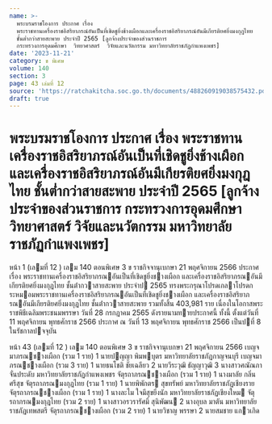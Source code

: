 ```yaml
---
name: >-
  พระบรมราชโองการ ประกาศ เรื่อง
  พระราชทานเครื่องราชอิสริยาภรณ์อันเป็นที่เชิดชูยิ่งช้างเผือกและเครื่องราชอิสริยาภรณ์อันมีเกียรติยศยิ่งมงกุฎไทย
  ชั้นต่ำกว่าสายสะพาย ประจำปี 2565 [ลูกจ้างประจำของส่วนราชการ
  กระทรวงการอุดมศึกษา  วิทยาศาสตร์  วิจัยและนวัตกรรม มหาวิทยาลัยราชภัฏกำแพงเพชร]
date: '2023-11-21'
category: ข พิเศษ
volume: 140
section: 3
page: 43 เล่มที่ 12
source: 'https://ratchakitcha.soc.go.th/documents/488260919038575432.pdf'
draft: true
---
```


# พระบรมราชโองการ ประกาศ เรื่อง พระราชทานเครื่องราชอิสริยาภรณ์อันเป็นที่เชิดชูยิ่งช้างเผือกและเครื่องราชอิสริยาภรณ์อันมีเกียรติยศยิ่งมงกุฎไทย ชั้นต่ำกว่าสายสะพาย ประจำปี 2565 [ลูกจ้างประจำของส่วนราชการ กระทรวงการอุดมศึกษา  วิทยาศาสตร์  วิจัยและนวัตกรรม มหาวิทยาลัยราชภัฏกำแพงเพชร]

หน้า 1 (เลมที่ 12 ) เลม 140 ตอนพิเศษ 3 ข ราชกิจจานุเบกษา 21 พฤศจิกายน 2566 ประกาศ เรื่อง พระราชทานเครื่องราชอิสริยาภรณอันเป็นที่เชิดชูยิ่งชางเผือก และเครื่องราชอิสริยาภรณอันมีเกียรติยศยิ่งมงกุฎไทย ชั้นต่ํากวาสายสะพาย ประจําป 2565 ทรงพระกรุณาโปรดเกลาโปรดกระหมอมพระราชทานเครื่องราชอิสริยาภรณอันเป็นที่เชิดชูยิ่งชางเผือก และเครื่องราชอิสริยาภรณอันมีเกียรติยศยิ่งมงกุฎไทย ชั้นต่ํากวาสายสะพาย รวมทั้งสิ้น 403,981 ราย เนื่องในโอกาสพระราชพิธีเฉลิมพระชนมพรรษา วันที่ 28 กรกฎาคม 2565 ดังรายนามทายประกาศนี้ ทั้งนี้ ตั้งแต่วันที่ 11 พฤศจิกายน พุทธศักราช 2566 ประกาศ ณ วันที่ 13 พฤศจิกายน พุทธศักราช 2566 เป็นปที่ 8 ในรัชกาลปจจุบัน

หน้า 43 (เลมที่ 12 ) เลม 140 ตอนพิเศษ 3 ข ราชกิจจานุเบกษา 21 พฤศจิกายน 2566 เบญจมาภรณชางเผือก (รวม 1 ราย) 1 นายปญญา พิมพบุตร มหาวิทยาลัยราชภัฏกาญจนบุรี เบญจมาภรณชางเผือก (รวม 3 ราย) 1 นายธนโชติ ชัยเฉลียว 2 นายวีระวุฒิ ธัญญาวุฒิ 3 นางสาวศณัณภา จั่นประดับ มหาวิทยาลัยราชภัฏกําแพงเพชร จัตุรถาภรณชางเผือก (รวม 1 ราย) 1 นางมาลัย กลิ่นศรีสุข จัตุรถาภรณมงกุฎไทย (รวม 1 ราย) 1 นายพิพักตร สุขทรัพย์ มหาวิทยาลัยราชภัฏเชียงราย จัตุรถาภรณชางเผือก (รวม 1 ราย) 1 นางละไม ใจมีสุขยิ่งนัก มหาวิทยาลัยราชภัฏเชียงใหม จัตุรถาภรณมงกุฎไทย (รวม 2 ราย) 1 นางสาวอรวรารัศมิ์ สุนิพัฒน 2 นางอุบล มาตัน มหาวิทยาลัยราชภัฏเทพสตรี จัตุรถาภรณชางเผือก (รวม 2 ราย) 1 นายวิชาญ พรรษา 2 นายสมชาย แกวเกิด
